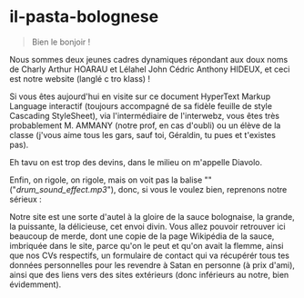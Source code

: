 # il-pasta-bolognese

>Bien le bonjoir !

Nous sommes deux jeunes cadres dynamiques répondant aux doux noms de Charly Arthur HOARAU et Lélahel John Cédric Anthony HIDEUX, et ceci est notre website (langlé c tro klass) !

Si vous êtes aujourd'hui en visite sur ce document HyperText Markup Language interactif (toujours accompagné de sa fidèle feuille de style Cascading StyleSheet), via l'intermédiaire de l'interwebz, vous êtes très probablement M. AMMANY (notre prof, en cas d'oubli) ou un élève de la classe (j'vous aime tous les gars, sauf toi, Géraldin, tu pues et t'existes pas).

Eh tavu on est trop des devins, dans le milieu on m'appelle Diavolo.

Enfin, on rigole, on rigole, mais on voit pas la balise "</html>" ("*drum_sound_effect.mp3*"), donc, si vous le voulez bien, reprenons notre sérieux :

Notre site est une sorte d'autel à la gloire de la sauce bolognaise, la grande, la puissante, la délicieuse, cet envoi divin.
Vous allez pouvoir retrouver ici beaucoup de merde, dont une copie de la page Wikipédia de la sauce, imbriquée dans le site, parce qu'on le peut et qu'on avait la flemme, ainsi que nos CVs respectifs, un formulaire de contact qui va récupérér tous tes données personnelles pour les revendre à Satan en personne (à prix d'ami), ainsi que des liens vers des sites extérieurs (donc inférieurs au notre, bien évidemment).